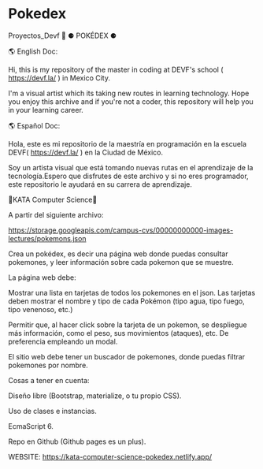 # Pokedex

Proyectos_Devf 🚧 ⚈ POKÉDEX ⚈

🌎  English Doc:

Hi, this is my repository of the master in coding at DEVF's school ( https://devf.la/ ) in Mexico City.

I'm a visual artist which its taking new routes in learning technology. Hope you enjoy this archive and if you're not a coder, this repository will help you in your learning career.

<!---- ⚈ ⚈ ⚈ ⚈ ⚈ ⚈ ⚈ ⚈ ⚈ ⚈ ⚈ ⚈ ⚈ ⚈ ⚈ ⚈ ⚈ ⚈ ⚈ ⚈ ⚈ ⚈ ⚈ ⚈ ⚈ ⚈ ⚈ ⚈ ⚈ ⚈ ⚈ ⚈ ⚈ ⚈ ⚈ ⚈ ⚈ ⚈ ⚈ ⚈ ⚈ ---->

🌎 Español Doc:

Hola, este es mi repositorio de la maestría en programación en la escuela DEVF( https://devf.la/ ) en la Ciudad de México.

Soy un artista visual que está tomando nuevas rutas en el aprendizaje de la tecnología.Espero que disfrutes de este archivo y si no eres programador, este repositorio le ayudará en su carrera de aprendizaje.

<!---- ⚈ ⚈ ⚈ ⚈ ⚈ ⚈ ⚈ ⚈ ⚈ ⚈ ⚈ ⚈ ⚈ ⚈ ⚈ ⚈ ⚈ ⚈ ⚈ ⚈ ⚈ ⚈ ⚈ ⚈ ⚈ ⚈ ⚈ ⚈ ⚈ ⚈ ⚈ ⚈ ⚈ ⚈ ⚈ ⚈ ⚈ ⚈ ⚈ ⚈ ⚈ ---->

🥋KATA Computer Science🥋


A partir del siguiente archivo: 

https://storage.googleapis.com/campus-cvs/00000000000-images-lectures/pokemons.json

Crea un pokédex, es decir una página web donde puedas consultar pokemones, y leer información sobre cada pokemon que se muestre.

La página web debe:

Mostrar una lista en tarjetas de todos los pokemones en el json. Las tarjetas deben mostrar el nombre y tipo de cada Pokémon (tipo agua, tipo fuego, tipo venenoso, etc.)

Permitir que, al hacer click sobre la tarjeta de un pokemon, se despliegue más información, como el peso, sus movimientos (ataques), etc. De preferencia empleando un modal.

El sitio web debe tener un buscador de pokemones, donde puedas filtrar pokemones por nombre.


Cosas a tener en cuenta:

Diseño libre (Bootstrap, materialize, o tu propio CSS).

Uso de clases e instancias.

EcmaScript 6.

Repo en Github (Github pages es un plus).

<!---- ⚈ ⚈ ⚈ ⚈ ⚈ ⚈ ⚈ ⚈ ⚈ ⚈ ⚈ ⚈ ⚈ ⚈ ⚈ ⚈ ⚈ ⚈ ⚈ ⚈ ⚈ ⚈ ⚈ ⚈ ⚈ ⚈ ⚈ ⚈ ⚈ ⚈ ⚈ ⚈ ⚈ ⚈ ⚈ ⚈ ⚈ ⚈ ⚈ ⚈ ⚈ ---->

WEBSITE:
https://kata-computer-science-pokedex.netlify.app/
